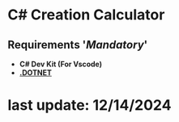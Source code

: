 # C# Creation Calculator

## Requirements '*Mandatory*'
- **C# Dev Kit (For Vscode)**
- **[.DOTNET](https://dotnet.microsoft.com/en-us/download)**

# last update: 12/14/2024
